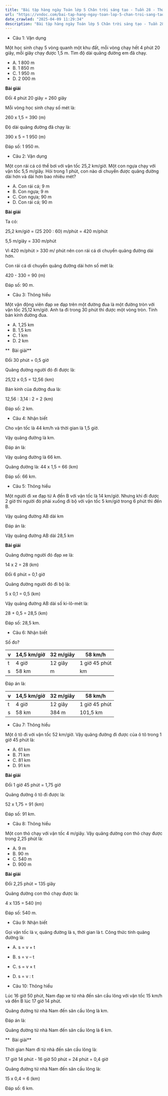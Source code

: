 ```yaml
---
title: "Bài tập hàng ngày Toán lớp 5 Chân trời sáng tạo - Tuần 28 - Thứ 2 gồm các câu hỏi tổng hợp nội dung Quãng đường được học ở Tuần 28 trong chương trình Toán lớp 5 Tập 2 Chân trời sáng tạo"
url: "https://vndoc.com/bai-tap-hang-ngay-toan-lop-5-chan-troi-sang-tao-tuan-28-thu-2-339763"
date_crawled: "2025-04-09 11:29:34"
description: "Bài tập hàng ngày Toán lớp 5 Chân trời sáng tạo - Tuần 28 - Thứ 2 gồm các câu hỏi tổng hợp nội dung Quãng đường được học ở Tuần 28 trong chương trình Toán lớp 5 Tập 2 Chân trời sáng tạo"
---
```


* Câu 1:  Vận dụng

Một học sinh chạy 5 vòng quanh một khu đất, mỗi vòng chạy hết 4 phút 20 giây, mỗi giây chạy được 1,5 m. Tìm độ dài quãng đường em đã chạy.

  * A. 1 800 m 
  * B. 1 850 m 
  * C. 1 950 m 
  * D. 2 000 m 



**Bài giải**

Đổi 4 phút 20 giây = 260 giây

Mỗi vòng học sinh chạy số mét là:

260 x 1,5 = 390 (m)

Độ dài quãng đường đã chạy là:

390 x 5 = 1 950 (m)

Đáp số: 1 950 m.

* Câu 2:  Vận dụng

Một con rái cá có thể bơi với vận tốc 25,2 km/giờ. Một con ngựa chạy với vận tốc 5,5 m/giây. Hỏi trong 1 phút, con nào di chuyển được quãng đường dài hơn và dài hơn bao nhiêu mét?

  * A. Con rái cá; 9 m 
  * B. Con ngựa; 9 m 
  * C. Con ngựa; 90 m 
  * D. Con rái cá; 90 m 



**Bài giải**

Ta có:

25,2 km/giờ = (25 200 : 60) m/phút = 420 m/phút

5,5 m/giây = 330 m/phút

Vì 420 m/phút > 330 m/ phút nên con rái cá di chuyển quãng đường dài hơn.

Con rái cá di chuyển quãng đường dài hơn số mét là:

420 - 330 = 90 (m)

Đáp số: 90 m.

* Câu 3:  Thông hiểu

Một vận động viên đạp xe đạp trên một đường đua là một đường tròn với vận tốc 25,12 km/giờ. Anh ta đi trong 30 phút thì được một vòng tròn. Tính bán kính đường đua.

  * A. 1,25 km 
  * B. 1,5 km 
  * C. 1 km 
  * D. 2 km 



**  Bài giải**

Đổi 30 phút = 0,5 giờ

Quãng đường người đó đi được là:

25,12 x 0,5 = 12,56 (km)

Bán kính của đường đua là:

12,56 : 3,14 : 2 = 2 (km)

Đáp số: 2 km.

* Câu 4:  Nhận biết

Cho vận tốc là 44 km/h và thời gian là 1,5 giờ.

Vậy quãng đường là  km.

Đáp án là:

Vậy quãng đường là 66 km.

Quãng đường là: 44 x 1,5 = 66 (km)

Đáp số: 66 km.

* Câu 5:  Thông hiểu

Một người đi xe đạp từ A đến B với vận tốc là 14 km/giờ. Nhưng khi đi được 2 giờ thì người đó phải xuống đi bộ với vận tốc 5 km/giờ trong 6 phút thì đến B.

Vậy quãng đường AB dài  km

Đáp án là:

Vậy quãng đường AB dài 28,5 km

**Bài giải**

Quãng đường người đó đạp xe là:

14 x 2 = 28 (km)

Đổi 6 phút = 0,1 giờ

Quãng đường người đó đi bộ là:

5 x 0,1 = 0,5 (km)

Vậy quãng đường AB dài số ki-lô-mét là:

28 + 0,5 = 28,5 (km)

Đáp số: 28,5 km.

* Câu 6:  Nhận biết

Số đo?

v| 14,5 km/giờ| 32 m/giây| 58 km/h  
---|---|---|---  
t| 4 giờ| 12 giây| 1 giờ 45 phút  
s| 58 km|  m|  km  
  
Đáp án là:

v| 14,5 km/giờ| 32 m/giây| 58 km/h  
---|---|---|---  
t| 4 giờ| 12 giây| 1 giờ 45 phút  
s| 58 km| 384 m| 101,5 km  
  
* Câu 7:  Thông hiểu

Một ô tô đi với vận tốc 52 km/giờ. Vậy quãng đường đi được của ô tô trong 1 giờ 45 phút là:

  * A. 61 km 
  * B. 71 km 
  * C. 81 km 
  * D. 91 km 



**Bài giải**

Đổi 1 giờ 45 phút = 1,75 giờ

Quãng đường ô tô đi được là:

52 x 1,75 = 91 (km)

Đáp số: 91 km.

* Câu 8:  Thông hiểu

Một con thỏ chạy với vận tốc 4 m/giây. Vậy quãng đường con thỏ chạy được trong 2,25 phút là:

  * A. 9 m 
  * B. 90 m 
  * C. 540 m 
  * D. 900 m 



**Bài giải**

Đổi 2,25 phút = 135 giây

Quãng đường con thỏ chạy được là:

4 x 135 = 540 (m)

Đáp số: 540 m.

* Câu 9:  Nhận biết

Gọi vận tốc là v, quãng đường là s, thời gian là t. Công thức tính quãng đường là:

  * A. s = v + t 
  * B. s = v – t 
  * C. s = v × t 
  * D. s = v : t 



* Câu 10:  Thông hiểu

Lúc 16 giờ 50 phút, Nam đạp xe từ nhà đến sân cầu lông với vận tốc 15 km/h và đến B lúc 17 giờ 14 phút.

Quãng đường từ nhà Nam đến sân cầu lông là  km.

Đáp án là:

Quãng đường từ nhà Nam đến sân cầu lông là 6 km.

**  Bài giải**

Thời gian Nam đi từ nhà đến sân cầu lông là:

17 giờ 14 phút - 16 giờ 50 phút = 24 phút = 0,4 giờ

Quãng đường từ nhà Nam đến sân cầu lông là:

15 x 0,4 = 6 (km)

Đáp số: 6 km.
